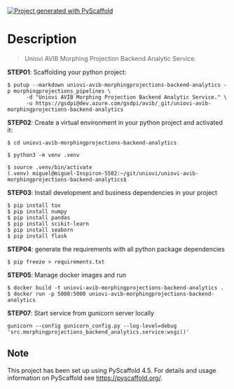 <!-- These are examples of badges you might want to add to your README:
     please update the URLs accordingly

[![Built Status](https://api.cirrus-ci.com/github/<USER>/uniovi-avib-morphingprojections-backend-analytics.svg?branch=main)](https://cirrus-ci.com/github/<USER>/uniovi-avib-morphingprojections-backend-analytics)
[![ReadTheDocs](https://readthedocs.org/projects/uniovi-avib-morphingprojections-backend-analytics/badge/?version=latest)](https://uniovi-avib-morphingprojections-backend-analytics.readthedocs.io/en/stable/)
[![Coveralls](https://img.shields.io/coveralls/github/<USER>/uniovi-avib-morphingprojections-backend-analytics/main.svg)](https://coveralls.io/r/<USER>/uniovi-avib-morphingprojections-backend-analytics)
[![PyPI-Server](https://img.shields.io/pypi/v/uniovi-avib-morphingprojections-backend-analytics.svg)](https://pypi.org/project/uniovi-avib-morphingprojections-backend-analytics/)
[![Conda-Forge](https://img.shields.io/conda/vn/conda-forge/uniovi-avib-morphingprojections-backend-analytics.svg)](https://anaconda.org/conda-forge/uniovi-avib-morphingprojections-backend-analytics)
[![Monthly Downloads](https://pepy.tech/badge/uniovi-avib-morphingprojections-backend-analytics/month)](https://pepy.tech/project/uniovi-avib-morphingprojections-backend-analytics)
[![Twitter](https://img.shields.io/twitter/url/http/shields.io.svg?style=social&label=Twitter)](https://twitter.com/uniovi-avib-morphingprojections-backend-analytics)
-->

[![Project generated with PyScaffold](https://img.shields.io/badge/-PyScaffold-005CA0?logo=pyscaffold)](https://pyscaffold.org/)

# Description

> Uniovi AVIB Morphing Projection Backend Analytic Service.

**STEP01**: Scaffolding your python project:

```
$ putup --markdown uniovi-avib-morphingprojections-backend-analytics -p morphingprojections_pipelines \
      -d "Uniovi AVIB Morphing Projection Backend Analytic Service." \
      -u https://gsdpi@dev.azure.com/gsdpi/avib/_git/uniovi-avib-morphingprojections-backend-analytics
```

**STEP02**: Create a virtual environment in your python project and activated it:

```
$ cd uniovi-avib-morphingprojections-backend-analytics

$ python3 -m venv .venv 

$ source .venv/bin/activate
(.venv) miguel@miguel-Inspiron-5502:~/git/uniovi/uniovi-avib-morphingprojections-backend-analytics$
```

**STEP03**: Install development and business dependencies in your project

```
$ pip install tox
$ pip install numpy
$ pip install pandas
$ pip install scikit-learn
$ pip install seaborn
$ pip install flask
```

**STEP04**: generate the requirements with all python package dependencies
```
$ pip freeze > requirements.txt
```

**STEP05**: Manage docker images and run

```
$ docker build -t uniovi-avib-morphingprojections-backend-analytics .
$ docker run -p 5000:5000 uniovi-avib-morphingprojections-backend-analytics
```

**STEP07**: Start service from gunicorn server locally
```
gunicorn --config gunicorn_config.py --log-level=debug 'src.morphingprojections_backend_analytics.service:wsgi()'
```

<!-- pyscaffold-notes -->

## Note

This project has been set up using PyScaffold 4.5. For details and usage
information on PyScaffold see https://pyscaffold.org/.
